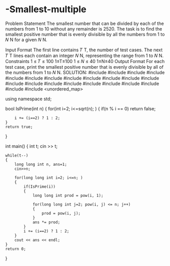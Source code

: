 # -Smallest-multiple
Problem Statement
The smallest number that can be divided by each of the numbers from 1 to 10 without any remainder is 2520. The task is to find the smallest positive number that is evenly divisible by all the numbers from 1 to 
𝑁
N for a given 
𝑁
N.

Input Format
The first line contains 
𝑇
T, the number of test cases.
The next 
𝑇
T lines each contain an integer 
𝑁
N, representing the range from 1 to 
𝑁
N.
Constraints
1
≤
𝑇
≤
100
1≤T≤100
1
≤
𝑁
≤
40
1≤N≤40
Output Format
For each test case, print the smallest positive number that is evenly divisible by all of the numbers from 1 to 
𝑁
N.
SOLUTION:
#include <map>
#include <set>
#include <list>
#include <cmath>
#include <ctime>
#include <deque>
#include <queue>
#include <stack>
#include <string>
#include <bitset>
#include <cstdio>
#include <limits>
#include <vector>
#include <climits>
#include <cstring>
#include <cstdlib>
#include <fstream>
#include <numeric>
#include <sstream>
#include <iostream>
#include <algorithm>
#include <unordered_map>

using namespace std;

bool IsPrime(int n)
{
    for(int i=2; i<=sqrt(n); )
    {
        if(n % i == 0) return false;
        
        i += (i==2) ? 1 : 2;
    }
    return true;
}

int main()
{
    int t;
    cin >> t;
    
    while(t--)
    {
        long long int n, ans=1;
        cin>>n;
       
        for(long long int i=2; i<=n; )
        {
            if(IsPrime(i))
            {
                long long int prod = pow(i, 1);
                
                for(long long int j=2; pow(i, j) <= n; j++)
                {
                    prod = pow(i, j);                    
                }
                ans *= prod;
            }
            i += (i==2) ? 1 : 2;
        }
        cout << ans << endl;        
    }
    return 0;
}
